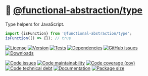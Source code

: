 :clown_face:
[@functional-abstraction/type](https://functional-abstraction.github.io/type)
==

Type helpers for JavaScript.

```js
import {isFunction} from '@functional-abstraction/type';
isFunction(() => {}); // true
```

[![License](https://img.shields.io/github/license/functional-abstraction/type.svg)](https://raw.githubusercontent.com/functional-abstraction/type/main/LICENSE)
[![Version](https://img.shields.io/npm/v/@functional-abstraction/type.svg)](https://www.npmjs.org/package/@functional-abstraction/type)
[![Tests](https://img.shields.io/github/workflow/status/functional-abstraction/type/ci:cover?event=push&label=tests)](https://github.com/functional-abstraction/type/actions/workflows/ci:cover.yml?query=branch:main)
[![Dependencies](https://img.shields.io/librariesio/github/functional-abstraction/type.svg)](https://github.com/functional-abstraction/type/network/dependencies)
[![GitHub issues](https://img.shields.io/github/issues/functional-abstraction/type.svg)](https://github.com/functional-abstraction/type/issues)
[![Downloads](https://img.shields.io/npm/dm/@functional-abstraction/type.svg)](https://www.npmjs.org/package/@functional-abstraction/type)

[![Code issues](https://img.shields.io/codeclimate/issues/functional-abstraction/type.svg)](https://codeclimate.com/github/functional-abstraction/type/issues)
[![Code maintainability](https://img.shields.io/codeclimate/maintainability/functional-abstraction/type.svg)](https://codeclimate.com/github/functional-abstraction/type/trends/churn)
[![Code coverage (cov)](https://img.shields.io/codecov/c/gh/functional-abstraction/type/main.svg)](https://codecov.io/gh/functional-abstraction/type)
[![Code technical debt](https://img.shields.io/codeclimate/tech-debt/functional-abstraction/type.svg)](https://codeclimate.com/github/functional-abstraction/type/trends/technical_debt)
[![Documentation](https://functional-abstraction.github.io/type/badge.svg)](https://functional-abstraction.github.io/type/source.html)
[![Package size](https://img.shields.io/bundlephobia/minzip/@functional-abstraction/type)](https://bundlephobia.com/result?p=@functional-abstraction/type)
